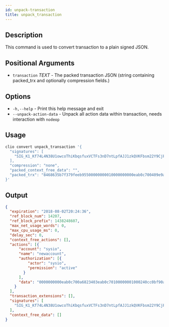 ```yaml
---
id: unpack-transaction
title: unpack_transaction
---
```


## Description

This command is used to convert transaction to a plain signed JSON.

## Positional Arguments

- `transaction` _TEXT_ - The packed transaction JSON (string containing packed_trx and optionally compression fields.)

## Options

- `-h,--help` - Print this help message and exit
- `--unpack-action-data` - Unpack all action data within transaction, needs interaction with `nodeop`

## Usage

```sh
clio convert unpack_transaction '{
  "signatures": [
    "SIG_K1_Kf74L4N38U1owcoThiKbqsfuxVCTFs3nD7ntLpfAJJ1zkQVKFbsm22Y9CjFJMrKxqDB6bVPZvPCbnxnw5wRwebBUmMFmKa"
  ],
  "compression": "none",
  "packed_context_free_data": "",
  "packed_trx": "8468635b7f379feeb95500000000010000000000eab0c700409e9a2264b89a010000000000eab0c700000000a8ed3232660000000000eab0c700a6823403eab0c70100000001000240cc0bf90a5656c8bb81f0eb86f49f89613c5cd988c018715d4646c6bd0ad3d8010000000100000001000240cc0bf90a5656c8bb81f0eb86f49f89613c5cd988c018715d4646c6bd0ad3d80100000000"
}'
```

## Output

```json
{
  "expiration": "2018-08-02T20:24:36",
  "ref_block_num": 14207,
  "ref_block_prefix": 1438248607,
  "max_net_usage_words": 0,
  "max_cpu_usage_ms": 0,
  "delay_sec": 0,
  "context_free_actions": [],
  "actions": [{
      "account": "sysio",
      "name": "newaccount",
      "authorization": [{
          "actor": "sysio",
          "permission": "active"
        }
      ],
      "data": "0000000000eab0c700a6823403eab0c70100000001000240cc0bf90a5656c8bb81f0eb86f49f89613c5cd988c018715d4646c6bd0ad3d8010000000100000001000240cc0bf90a5656c8bb81f0eb86f49f89613c5cd988c018715d4646c6bd0ad3d801000000"
    }
  ],
  "transaction_extensions": [],
  "signatures": [
    "SIG_K1_Kf74L4N38U1owcoThiKbqsfuxVCTFs3nD7ntLpfAJJ1zkQVKFbsm22Y9CjFJMrKxqDB6bVPZvPCbnxnw5wRwebBUmMFmKa"
  ],
  "context_free_data": []
}
```
